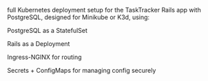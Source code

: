 full Kubernetes deployment setup for the TaskTracker Rails app with PostgreSQL, designed for Minikube or K3d, using:

PostgreSQL as a StatefulSet

Rails as a Deployment

Ingress-NGINX for routing

Secrets + ConfigMaps for managing config securely